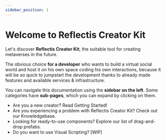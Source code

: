 ```yaml
---
sidebar_position: 1
---
```


# Welcome to Reflectis Creator Kit

Let's discover **Reflectis Creator Kit**, the suitable tool for creating metaverses in the future. 

The obvious choice **for a developer** who wants to build a virtual social world and host it on his own space coding his own interactions, because it will be so quick to jumpstart the development thanks to already made features and available services & infrastructure.

You can navigate this documentation using the **sidebar on the left**. Some categories have **sub-pages**, which you can expand by clicking on them.

- Are you a new creator? Read Getting Started!
- Are you experiencing a problem with Reflectis Creator Kit? Check out our Knowledgebase.
- Looking for ready-to-use components? Explore our list of drag-and-drop prefabs.
- Do you want to use Visual Scripting? [WIP]